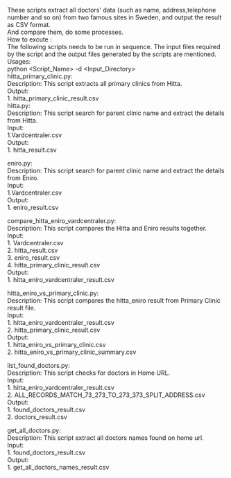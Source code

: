 These scripts extract all doctors' data (such as name, address,telephone number and so on) from two famous sites in Sweden,		and output the result as CSV format.													
And compare them, do some processes.																	
How to excute :				
The following scripts needs to be run in sequence. The input files required by the script and the output files generated by the scripts
are mentioned.																					
Usages:														
 	python <Script_Name> -d <Input_Directory>						
hitta_primary_clinic.py:				
 Description: This script extracts all primary clinics from Hitta.								
       Output:					
                	1. hitta_primary_clinic_result.csv								
hitta.py:						
 Description: This script search for parent clinic name and extract the details from Hitta.			
         Input:						
                	 1.Vardcentraler.csv				
         Output:							
                 	1. hitta_result.csv				

 eniro.py:						
	 Description: This script search for parent clinic name and extract the details from Eniro.						
	 Input:						
                 	1.Vardcentraler.csv						
         Output:						
                	 1. eniro_result.csv						
	

 compare_hitta_eniro_vardcentraler.py:			
 Description: This script compares the Hitta and Eniro results together.					
         Input:					
                 1. Vardcentraler.csv		
                 2. hitta_result.csv		
                 3. eniro_result.csv		
	         4. hitta_primary_clinic_result.csv		
	 Output: 		
                 1. hitta_eniro_vardcentraler_result.csv			

 hitta_eniro_vs_primary_clinic.py:			
 Description: This script compares the hitta_eniro result from Primary Clinic result file.			
         Input:			
                 1. hitta_eniro_vardcentraler_result.csv			
                 2. hitta_primary_clinic_result.csv			
         Output:					
                 1. hitta_eniro_vs_primary_clinic.csv				
                 2. hitta_eniro_vs_primary_clinic_summary.csv				


 list_found_doctors.py:			
 Description: This script checks for doctors in Home URL.				
         Input:				
                 1. hitta_eniro_vardcentraler_result.csv				
                 2. ALL_RECORDS_MATCH_73_273_TO_273_373_SPLIT_ADDRESS.csv					
         Output:				
                 1. found_doctors_result.csv				
                 2. doctors_result.csv				


 get_all_doctors.py:					
 Description: This script extract all doctors names found on home url.				
         Input:			
                 1. found_doctors_result.csv			
         Output:				
                 1. get_all_doctors_names_result.csv					
